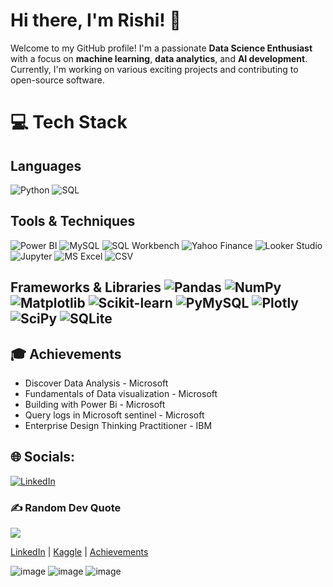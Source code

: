 # Hi there, I'm Rishi! 👋

Welcome to my GitHub profile! I'm a passionate **Data Science Enthusiast** with a focus on **machine learning**, **data analytics**, and **AI development**. Currently, I'm working on various exciting projects and contributing to open-source software.

# 💻 Tech Stack

## Languages  
![Python](https://img.shields.io/badge/python-3670A0?style=plastic&logo=python&logoColor=ffdd54)  ![SQL](https://img.shields.io/badge/SQL-%2307405e.svg?style=plastic&logo=sqlite&logoColor=white)  

## Tools & Techniques  
![Power BI](https://img.shields.io/badge/Power%20BI-F2C811?style=plastic&logo=power-bi&logoColor=black)  ![MySQL](https://img.shields.io/badge/MySQL-4479A1.svg?style=plastic&logo=mysql&logoColor=white)  ![SQL Workbench](https://img.shields.io/badge/SQL%20Workbench-%230074C6.svg?style=plastic&logo=mysql&logoColor=white)  ![Yahoo Finance](https://img.shields.io/badge/Yahoo%20Finance-6001D2.svg?style=plastic&logo=yahoo&logoColor=white)  ![Looker Studio](https://img.shields.io/badge/Looker%20Studio-4285F4.svg?style=plastic&logo=google&logoColor=white)  ![Jupyter](https://img.shields.io/badge/Jupyter-%23F37626.svg?style=plastic&logo=jupyter&logoColor=white)  ![MS Excel](https://img.shields.io/badge/MS%20Excel-217346?style=plastic&logo=microsoft-excel&logoColor=white)  ![CSV](https://img.shields.io/badge/CSV-%2300407D.svg?style=plastic&logo=microsoft&logoColor=white)  

## Frameworks & Libraries  ![Pandas](https://img.shields.io/badge/Pandas-%23150458.svg?style=plastic&logo=pandas&logoColor=white)  ![NumPy](https://img.shields.io/badge/NumPy-%23013243.svg?style=plastic&logo=numpy&logoColor=white)  ![Matplotlib](https://img.shields.io/badge/Matplotlib-%23F37626.svg?style=plastic&logo=python&logoColor=white)  ![Scikit-learn](https://img.shields.io/badge/Scikit--learn-%23F7931E.svg?style=plastic&logo=scikit-learn&logoColor=white)  ![PyMySQL](https://img.shields.io/badge/PyMySQL-4479A1.svg?style=plastic&logo=mysql&logoColor=white)  ![Plotly](https://img.shields.io/badge/Plotly-%233F4F75.svg?style=plastic&logo=plotly&logoColor=white)  ![SciPy](https://img.shields.io/badge/SciPy-%230C55A5.svg?style=plastic&logo=scipy&logoColor=white)  ![SQLite](https://img.shields.io/badge/SQLite-%2307405e.svg?style=plastic&logo=sqlite&logoColor=white)  


## 🎓 Achievements
- Discover Data Analysis - Microsoft
- Fundamentals of Data visualization - Microsoft 
- Building with Power Bi - Microsoft 
- Query logs in Microsoft sentinel - Microsoft
- Enterprise Design Thinking Practitioner - IBM

## 🌐 Socials:
[![LinkedIn](https://img.shields.io/badge/LinkedIn-%230077B5.svg?logo=linkedin&logoColor=white)](https://linkedin.com/in/https://www.linkedin.com/in/rishi-datascience/) 

### ✍️ Random Dev Quote
![](https://quotes-github-readme.vercel.app/api?type=horizontal&theme=radical)

[LinkedIn](https://www.linkedin.com/in/rishi-datascience/) | [Kaggle](https://www.kaggle.com/rishigupta61) | [Achievements](https://drive.google.com/drive/folders/1LfqdQlWnnIFAv0f30_DmBdhvAN6Lqjkr?usp=sharing)


![image](https://github.com/user-attachments/assets/c58c6920-61c3-4c7f-959c-826f0b85a810)
![image](https://github.com/user-attachments/assets/c34c6b5a-dd2d-4ba2-966a-b62db362b4ec)
![image](https://github.com/user-attachments/assets/a9a5d14e-a048-4a2a-a840-5f3ab5202400)
